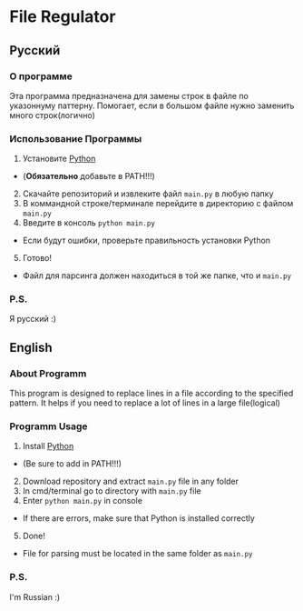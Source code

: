 # File Regulator
## Русский
### О программе
Эта программа предназначена для замены строк в файле по указоннуму паттерну. Помогает, если в большом файле нужно заменить много строк(логично)
### Использование Программы
1. Установите [Python](https://www.python.org/downloads/)
 * (**Обязательно** добавьте в PATH!!!)
2. Скачайте репозиторий и извлеките файл `main.py` в любую папку
3. В коммандной строке/терминале перейдите в директорию с файлом `main.py`
4. Введите в консоль `python main.py`
 * Если будут ошибки, проверьте правильность установки Python
5. Готово!
 * Файл для парсинга должен находиться в той же папке, что и `main.py`
### P.S.
Я русский :)
 
## English
### About Programm
This program is designed to replace lines in a file according to the specified pattern. It helps if you need to replace a lot of lines in a large file(logical)
### Programm Usage
1. Install [Python](https://www.python.org/downloads/)
 * (Be sure to add in PATH!!!)
2. Download repository and extract `main.py` file in any folder
3. In cmd/terminal go to directory with `main.py` file
4. Enter `python main.py` in console
 * If there are errors, make sure that Python is installed correctly
5. Done!
 * File for parsing must be located in the same folder as `main.py`
### P.S.
I'm Russian :)
